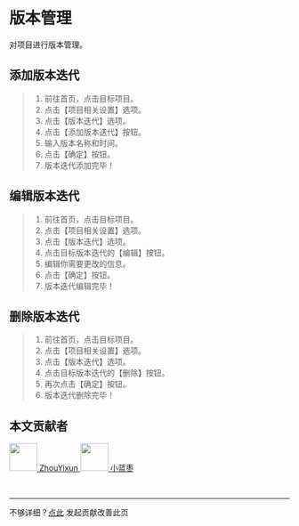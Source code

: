 # 版本管理

对项目进行版本管理。

## 添加版本迭代

> 1. 前往首页，点击目标项目。
> 2. 点击【项目相关设置】选项。
> 3. 点击【版本迭代】选项。
> 4. 点击【添加版本迭代】按钮。
> 5. 输入版本名称和时间。
> 6. 点击【确定】按钮。
> 7. 版本迭代添加完毕！

## 编辑版本迭代

> 1. 前往首页，点击目标项目。
> 2. 点击【项目相关设置】选项。
> 3. 点击【版本迭代】选项。
> 4. 点击目标版本迭代的【编辑】按钮。
> 5. 编辑你需要更改的信息。
> 6. 点击【确定】按钮。
> 7.  版本迭代编辑完毕！

## 删除版本迭代

> 1. 前往首页，点击目标项目。
> 2. 点击【项目相关设置】选项。
> 3. 点击【版本迭代】选项。
> 4. 点击目标版本迭代的【删除】按钮。
> 5. 再次点击【确定】按钮。
> 6. 版本迭代删除完毕！

## 本文贡献者
<div class="cont">
<a href="https://gitee.com/ZhouYixun" target="_blank">
<img src="https://portrait.gitee.com/uploads/avatars/user/2698/8096045_ZhouYixun_1645499109.png!avatar100" width="50"/>
<span>ZhouYixun</span>
</a>
<a href="https://gitee.com/xlanzao" target="_blank">
<img src="https://portrait.gitee.com/uploads/avatars/user/3670/11010724_xlanzao_1653205908.png!avatar100" width="50"/>
<span>小蓝枣</span>
</a>
</div>


&nbsp;
&nbsp;
***
不够详细？[点此](https://gitee.com/sonic-cloud/sonic-cloud/edit/master/src/markdown/doc/doc-version.md) 发起贡献改善此页
